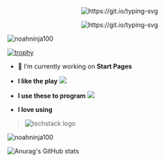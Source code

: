 <p align="center">
  <img src="https://readme-typing-svg.demolab.com?font=Kdam+Thmor+Pro&size=35&duration=4000&pause=1000&color=000000&center=true&vCenter=true&width=435&lines=Hey%F0%9F%91%8B%2C+I'm+NoahNinja100" alt="https://git.io/typing-svg" />
</p> <p align="center">
  <img src="https://readme-typing-svg.demolab.com?font=Kdam+Thmor+Pro&duration=4000&pause=1000&color=000000&center=true&vCenter=true&width=435&lines=I+Am+A+Javascript%2FLua+Programmer" alt="https://git.io/typing-svg" />
</p>
<p align="left"> <img src="https://komarev.com/ghpvc/?username=noahninja100&label=Profile%20views&color=000000&style=flat" alt="noahninja100" /> </p>

[![trophy](https://github-profile-trophy.vercel.app/?username=noahninja100&theme=onedark)](https://github.com/ryo-ma/github-profile-trophy)

- 🔭 I’m currently working on **Start Pages**
- **I like the play** <img src="https://img.shields.io/badge/Counter_Strike-000000?style=for-the-badge&logo=counter-strike&logoColor=white" />
- **I use these to program** <img src="https://img.shields.io/badge/VSCode-0078D4?style=for-the-badge&logo=visual%20studio%20code&logoColor=white" /> 

- **I love using**
> ![techstack logo](https://readme-components.vercel.app/api?component=logo&logo=react&animation=spin&fill=000000)


<p><img align="center" src="https://github-readme-stats.vercel.app/api/top-langs?username=noahninja100&show_icons=true&theme=dark&locale=en&layout=compact" alt="noahninja100" /></p>

![Anurag's GitHub stats](https://github-readme-stats.vercel.app/api?username=noahninja100&show_icons=true&theme=dark&include_all_commits=true%count_private=true)
